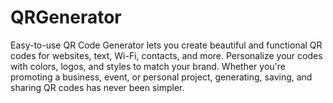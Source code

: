 # QRGenerator
Easy-to-use QR Code Generator lets you create beautiful and functional QR codes for websites, text, Wi-Fi, contacts, and more. Personalize your codes with colors, logos, and styles to match your brand. Whether you're promoting a business, event, or personal project, generating, saving, and sharing QR codes has never been simpler.
